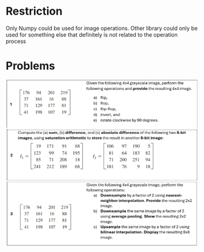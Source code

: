 # Restriction
Only Numpy could be used for image operations. Other library could only be used for something else that definitely is not related to the operation process

# Problems
![Problem 1](1.png)
![Problem 2](2.png)
![Problem 3](3.png)

